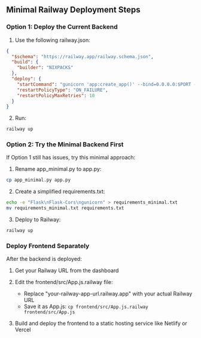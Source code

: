## Minimal Railway Deployment Steps

### Option 1: Deploy the Current Backend

1. Use the following railway.json:
```json
{
  "$schema": "https://railway.app/railway.schema.json",
  "build": {
    "builder": "NIXPACKS"
  },
  "deploy": {
    "startCommand": "gunicorn 'app:create_app()' --bind=0.0.0.0:$PORT --log-level debug",
    "restartPolicyType": "ON_FAILURE",
    "restartPolicyMaxRetries": 10
  }
}
```

2. Run:
```bash
railway up
```

### Option 2: Try the Minimal Backend First

If Option 1 still has issues, try this minimal approach:

1. Rename app_minimal.py to app.py:
```bash
cp app_minimal.py app.py
```

2. Create a simplified requirements.txt:
```bash
echo -e "Flask\nFlask-Cors\ngunicorn" > requirements_minimal.txt
mv requirements_minimal.txt requirements.txt
```

3. Deploy to Railway:
```bash
railway up
```

### Deploy Frontend Separately

After the backend is deployed:

1. Get your Railway URL from the dashboard
2. Edit the frontend/src/App.js.railway file:
   - Replace "your-railway-app-url.railway.app" with your actual Railway URL
   - Save it as App.js: `cp frontend/src/App.js.railway frontend/src/App.js`

3. Build and deploy the frontend to a static hosting service like Netlify or Vercel
